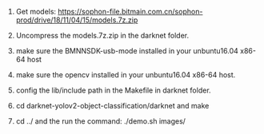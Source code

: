 1. Get models:
https://sophon-file.bitmain.com.cn/sophon-prod/drive/18/11/04/15/models.7z.zip

2. Uncompress the models.7z.zip in the darknet folder.
3. make sure the BMNNSDK-usb-mode installed in your unbuntu16.04 x86-64 host
4. make sure the opencv installed in your unbuntu16.04 x86-64 host.
5. config the lib/include path in the Makefile in darknet folder.
6. cd darknet-yolov2-object-classification/darknet and make
7. cd ../ and the run the command: ./demo.sh images/

